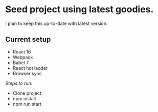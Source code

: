 # Seed project using latest goodies.

I plan to keep this up-to-date with latest version.

Current setup
---
- React 16
- Webpack
- Babel 7
- React hot laoder
- Browser sync



*Steps to run:*

- Clone project
- npm install
- npm run start
